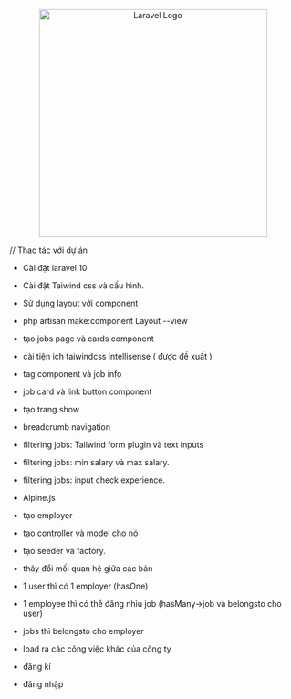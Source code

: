 <p align="center"><a href="https://laravel.com" target="_blank"><img src="https://raw.githubusercontent.com/laravel/art/master/logo-lockup/5%20SVG/2%20CMYK/1%20Full%20Color/laravel-logolockup-cmyk-red.svg" width="400" alt="Laravel Logo"></a></p>

// Thao tác với dự án

 - Cài đặt laravel 10

 - Cài đặt Taiwind css và cấu hình.

 - Sử dụng layout với component

 + php artisan make:component Layout --view

 - tạo jobs page và cards component

 + cài tiện ich taiwindcss intellisense ( được đề xuất )

 - tag component và job info

 - job card và link button component

 + tạo trang show

 - breadcrumb navigation

 - filtering jobs: Tailwind form plugin và text inputs

 - filtering jobs: min salary và max salary.

 - filtering jobs: input check experience.

 - Alpine.js

 - tạo employer

 - tạo controller và model cho nó

 - tạo seeder và factory.

 - thây đổi mối quan hệ giữa các bản 

 - 1 user thì có 1 employer (hasOne)

 - 1 employee thì có thể đăng nhìu job (hasMany->job và belongsto cho user)

 - jobs thì belongsto cho employer

 - load ra các công việc khác của công ty

 - đăng kí

 - đăng nhập